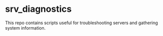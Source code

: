 # srv_diagnostics

This repo contains scripts useful for troubleshooting servers and gathering system information. 
